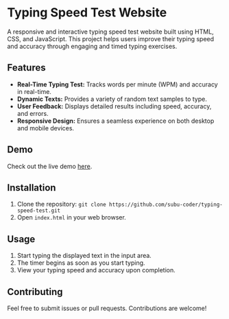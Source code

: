 # Typing Speed Test Website

A responsive and interactive typing speed test website built using HTML, CSS, and JavaScript. This project helps users improve their typing speed and accuracy through engaging and timed typing exercises.

## Features
- **Real-Time Typing Test:** Tracks words per minute (WPM) and accuracy in real-time.
- **Dynamic Texts:** Provides a variety of random text samples to type.
- **User Feedback:** Displays detailed results including speed, accuracy, and errors.
- **Responsive Design:** Ensures a seamless experience on both desktop and mobile devices.

## Demo
Check out the live demo [here](https://subu-coder.github.io/Typing-Speed-Test-Website/).

## Installation
1. Clone the repository: `git clone https://github.com/subu-coder/typing-speed-test.git`
2. Open `index.html` in your web browser.

## Usage
1. Start typing the displayed text in the input area.
2. The timer begins as soon as you start typing.
3. View your typing speed and accuracy upon completion.

## Contributing
Feel free to submit issues or pull requests. Contributions are welcome!
